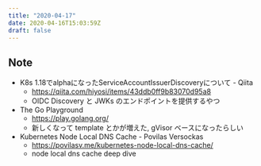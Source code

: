 ```yaml
---
title: "2020-04-17"
date: 2020-04-16T15:03:59Z
draft: false
---
```


## Note

* K8s 1.18でalphaになったServiceAccountIssuerDiscoveryについて - Qiita
  * https://qiita.com/hiyosi/items/43ddb0ff9b83070d95a8
  * OIDC Discovery と JWKs のエンドポイントを提供するやつ
* The Go Playground
  * https://play.golang.org/
  * 新しくなって template とかが増えた, gVisor ベースになったらしい
* Kubernetes Node Local DNS Cache - Povilas Versockas
  * https://povilasv.me/kubernetes-node-local-dns-cache/
  * node local dns cache deep dive
